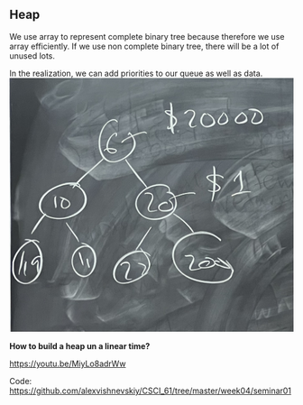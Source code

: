 ## Heap

We use array to represent complete binary tree because therefore we use array efficiently. If we use non complete binary tree, there will be a lot of unused lots.

In the realization, we can add priorities to our queue as well as data.
![priority](../../static/week04/seminar01/priority.jpg)

**How to build a heap un a linear time?**

https://youtu.be/MiyLo8adrWw

Code: https://github.com/alexvishnevskiy/CSCI_61/tree/master/week04/seminar01